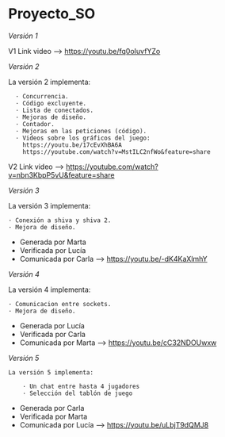 # Proyecto_SO




*Versión 1*

V1 Link video --> https://youtu.be/fq0oIuvfYZo

*Versión 2*

  La versión 2 implementa:
  
      · Concurrencia.
      · Código excluyente.
      · Lista de conectados.
      · Mejoras de diseño.
      · Contador.
      · Mejoras en las peticiones (código).
      · Videos sobre los gráficos del juego:
      	https://youtu.be/17cEvXhBA6A 
		https://youtube.com/watch?v=MstILC2nfWo&feature=share

V2 Link video --> https://youtube.com/watch?v=nbn3KbpP5vU&feature=share		
		
*Versión 3*

  La versión 3 implementa:
  
	· Conexión a shiva y shiva 2.
	· Mejora de diseño.
	
- Generada por Marta
- Verificada por Lucía
- Comunicada por Carla --> https://youtu.be/-dK4KaXlmhY

*Versión 4*

  La versión 4 implementa:
  
  	· Comunicacion entre sockets.
	· Mejora de diseño.
	
- Generada por Lucía
- Verificada por Carla
- Comunicada por Marta --> https://youtu.be/cC32NDOUwxw

*Versión 5*

	La versión 5 implementa:

 		· Un chat entre hasta 4 jugadores
		· Selección del tablón de juego

- Generada por Carla
- Verificada por Marta
- Comunicada por Lucía --> https://youtu.be/uLbjT9dQMJ8
